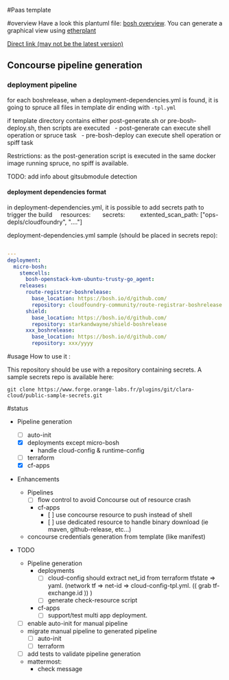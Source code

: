 #Paas template

#overview
Have a look this plantuml file: [bosh overview](docs/overview.puml). You can generate a graphical view using [etherplant](http://plantuml-etherpad.kermit.rd.francetelecom.fr/)

[Direct link (may not be the latest version)](http://plantuml-etherpad.kermit.rd.francetelecom.fr/png/TP9DJyCm38RFv5TOHKAhjEu7xC1Xi24a418tZbbhjaXj4X9t7_-Un5q_rVNIo7xp-h5ZKbIYW8tnHwYzF22O4xgJmhD0NG1nMkpD1P9tdQCbPNGY7gnqf79bfIReudmZI8KsrFWCSdjZo9EJbbLHSRFzLBapsIlQqYVm-A4EHzgKDOvh914mOsa2qWEV18IlhzN7AgbZ9_jufvAUq76uAznojWGi6IEyEKGzBT1R3QeOw-49y69nN6IEdmsQ1Xgl2ScNzHt6DnPp7a721k4_mMiZDxQ0zbAQke2TgNNXhbrEXfe-ld6E7XOsgwx-hrn2XLKkyoCk0IbVhLRfdPanw3QqEnxO3vQbESyHHoqZRziPzSnTQ33GE4gdAjGaUNFkF5stMf0zDs-_XZ1I9t-DgnPAIf_EQdWhb5QqQFOZHbCXECioVfar752ZauIBmHf57H-YCCnxgWgxa0uKiRkf97ONRCBbpgEdVjc5bFW7)



## Concourse pipeline generation
### deployment pipeline
for each boshrelease, when a deployment-dependencies.yml is found, it is going to spruce all files in template dir ending with ```-tpl.yml```

if template directory contains either post-generate.sh or pre-bosh-deploy.sh, then scripts are executed
  - post-generate can execute shell operation or spruce task
  - pre-bosh-deploy can execute shell operation or spiff task

Restrictions: as the post-generation script is executed in the same docker image running spruce, no spiff is available.

TODO: add info about gitsubmodule detection

#### deployment dependencies format

in deployment-dependencies.yml, it is possible to add secrets path to trigger the build
    resources:
      secrets:
        extented_scan_path: ["ops-depls/cloudfoundry", "...."]


deployment-dependencies.yml sample (should be placed in secrets repo):

``` yaml

---
deployment:
  micro-bosh:
    stemcells:
      bosh-openstack-kvm-ubuntu-trusty-go_agent:
    releases:
      route-registrar-boshrelease:
        base_location: https://bosh.io/d/github.com/
        repository: cloudfoundry-community/route-registrar-boshrelease    
      shield:
        base_location: https://bosh.io/d/github.com/
        repository: starkandwayne/shield-boshrelease        
      xxx_boshrelease:
        base_location: https://bosh.io/d/github.com/
        repository: xxx/yyyy
```
#usage
How to use it :

This repository should be use with a repository containing secrets. A sample secrets repo is available here:
         
```
git clone https://www.forge.orange-labs.fr/plugins/git/clara-cloud/public-sample-secrets.git
```
       
#status
 - Pipeline generation
    - [ ] auto-init
    - [X] deployments except micro-bosh 
        - handle cloud-config & runtime-config
    - [ ] terraform
    - [X] cf-apps

 - Enhancements
    - Pipelines
        - [ ] flow control to avoid Concourse out of resource crash
        - cf-apps
            - [ ] use concourse resource to push instead of shell
            - [ ] use dedicated resource to handle binary download (ie maven, github-release, etc...)
    - concourse credentials generation from template (like manifest)            
            

 - TODO     
    - Pipeline generation
        - deployments
            - [ ] cloud-config should extract net_id from terraform
                tfstate => yaml. (network tf =>  net-id => cloud-config-tpl.yml. (( grab tf-exchange.id )) )
            - [ ] generate check-resource script
        - cf-apps
            - [ ] support/test multi app deployment. 
    - [ ] enable auto-init for manual pipeline
    - migrate manual pipeline to generated pipeline
        - [ ] auto-init
        - [ ] terraform
    - [ ] add tests to validate pipeline generation
    - mattermost:
        - check message

 
